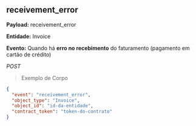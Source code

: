 ## receivement_error

<strong>Payload:</strong> receivement_error

<strong>Entidade:</strong> Invoice

<strong>Evento:</strong>
Quando há <strong>erro no recebimento</strong> do faturamento (pagamento em cartão de crédito)

<div class="api-endpoint">
  <div class="endpoint-data">
      <i class="label label-get">POST</i>
  </div>
</div>


> Exemplo de Corpo

```json
{
  "event": "receivement_error",
  "object_type": "Invoice",
  "object_id": "id-da-entidade",
  "contract_token": "token-do-contrato"
}
```